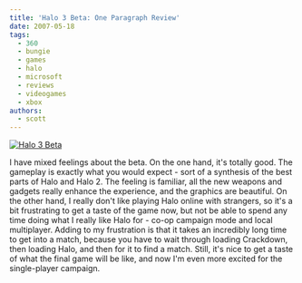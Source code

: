```yaml
---
title: 'Halo 3 Beta: One Paragraph Review'
date: 2007-05-18
tags:
  - 360
  - bungie
  - games
  - halo
  - microsoft
  - reviews
  - videogames
  - xbox
authors:
  - scott
---
```


[![Halo 3 Beta](/images/502988258_fdf8801cbf.jpg)](http://www.flickr.com/photos/spaceninja/502988258/)

I have mixed feelings about the beta. On the one hand, it's totally good. The gameplay is exactly what you would expect - sort of a synthesis of the best parts of Halo and Halo 2. The feeling is familiar, all the new weapons and gadgets really enhance the experience, and the graphics are beautiful. On the other hand, I really don't like playing Halo online with strangers, so it's a bit frustrating to get a taste of the game now, but not be able to spend any time doing what I really like Halo for - co-op campaign mode and local multiplayer. Adding to my frustration is that it takes an incredibly long time to get into a match, because you have to wait through loading Crackdown, then loading Halo, and then for it to find a match. Still, it's nice to get a taste of what the final game will be like, and now I'm even more excited for the single-player campaign.
